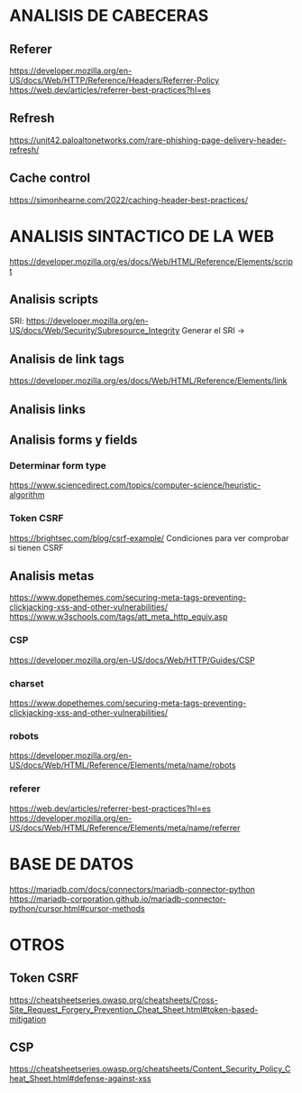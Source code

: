 # ANALISIS DE CABECERAS
## Referer
https://developer.mozilla.org/en-US/docs/Web/HTTP/Reference/Headers/Referrer-Policy
https://web.dev/articles/referrer-best-practices?hl=es
## Refresh
https://unit42.paloaltonetworks.com/rare-phishing-page-delivery-header-refresh/
## Cache control
https://simonhearne.com/2022/caching-header-best-practices/

# ANALISIS SINTACTICO DE LA WEB
https://developer.mozilla.org/es/docs/Web/HTML/Reference/Elements/script
## Analisis scripts
SRI: https://developer.mozilla.org/en-US/docs/Web/Security/Subresource_Integrity
Generar el SRI -> 
## Analisis de link tags
https://developer.mozilla.org/es/docs/Web/HTML/Reference/Elements/link
## Analisis links
## Analisis forms y fields
### Determinar form type
https://www.sciencedirect.com/topics/computer-science/heuristic-algorithm
### Token CSRF
https://brightsec.com/blog/csrf-example/
Condiciones para ver comprobar si tienen CSRF
## Analisis metas
https://www.dopethemes.com/securing-meta-tags-preventing-clickjacking-xss-and-other-vulnerabilities/
https://www.w3schools.com/tags/att_meta_http_equiv.asp
### CSP 
https://developer.mozilla.org/en-US/docs/Web/HTTP/Guides/CSP
### charset
https://www.dopethemes.com/securing-meta-tags-preventing-clickjacking-xss-and-other-vulnerabilities/
### robots
https://developer.mozilla.org/en-US/docs/Web/HTML/Reference/Elements/meta/name/robots
### referer
https://web.dev/articles/referrer-best-practices?hl=es
https://developer.mozilla.org/en-US/docs/Web/HTML/Reference/Elements/meta/name/referrer

# BASE DE DATOS
https://mariadb.com/docs/connectors/mariadb-connector-python
https://mariadb-corporation.github.io/mariadb-connector-python/cursor.html#cursor-methods


# OTROS
## Token CSRF
https://cheatsheetseries.owasp.org/cheatsheets/Cross-Site_Request_Forgery_Prevention_Cheat_Sheet.html#token-based-mitigation
## CSP
https://cheatsheetseries.owasp.org/cheatsheets/Content_Security_Policy_Cheat_Sheet.html#defense-against-xss

